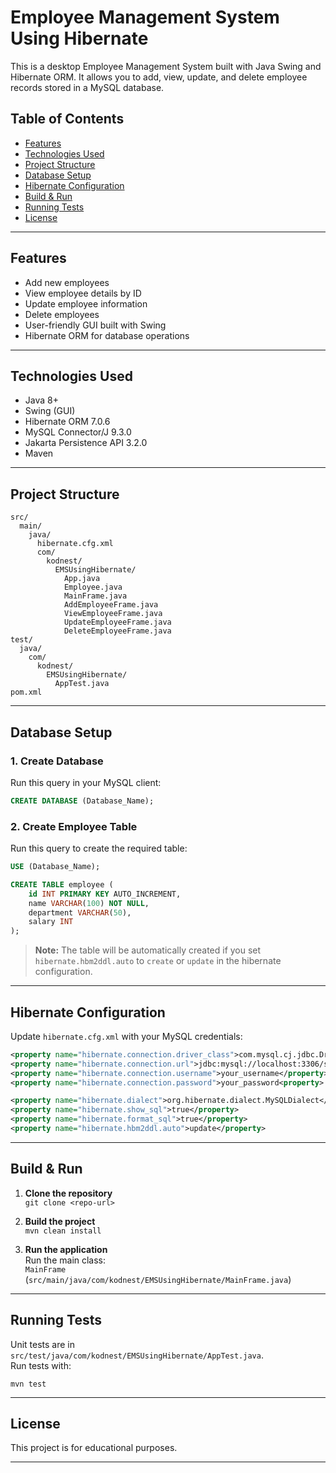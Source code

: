 # Employee Management System Using Hibernate

This is a desktop Employee Management System built with Java Swing and Hibernate ORM. It allows you to add, view, update, and delete employee records stored in a MySQL database.

## Table of Contents

- [Features](#features)
- [Technologies Used](#technologies-used)
- [Project Structure](#project-structure)
- [Database Setup](#database-setup)
- [Hibernate Configuration](#hibernate-configuration)
- [Build & Run](#build--run)
- [Running Tests](#running-tests)
- [License](#license)

---

## Features

- Add new employees
- View employee details by ID
- Update employee information
- Delete employees
- User-friendly GUI built with Swing
- Hibernate ORM for database operations

---

## Technologies Used

- Java 8+
- Swing (GUI)
- Hibernate ORM 7.0.6
- MySQL Connector/J 9.3.0
- Jakarta Persistence API 3.2.0
- Maven

---

## Project Structure

```
src/
  main/
    java/
      hibernate.cfg.xml
      com/
        kodnest/
          EMSUsingHibernate/
            App.java
            Employee.java
            MainFrame.java
            AddEmployeeFrame.java
            ViewEmployeeFrame.java
            UpdateEmployeeFrame.java
            DeleteEmployeeFrame.java
test/
  java/
    com/
      kodnest/
        EMSUsingHibernate/
          AppTest.java
pom.xml
```

---

## Database Setup

### 1. Create Database

Run this query in your MySQL client:

```sql
CREATE DATABASE (Database_Name);
```

### 2. Create Employee Table

Run this query to create the required table:

```sql
USE (Database_Name);

CREATE TABLE employee (
    id INT PRIMARY KEY AUTO_INCREMENT,
    name VARCHAR(100) NOT NULL,
    department VARCHAR(50),
    salary INT
);
```

> **Note:** The table will be automatically created if you set `hibernate.hbm2ddl.auto` to `create` or `update` in the hibernate configuration.

---

## Hibernate Configuration

Update `hibernate.cfg.xml` with your MySQL credentials:

```xml
<property name="hibernate.connection.driver_class">com.mysql.cj.jdbc.Driver</property>
<property name="hibernate.connection.url">jdbc:mysql://localhost:3306/schema_Name</property>
<property name="hibernate.connection.username">your_username</property>
<property name="hibernate.connection.password">your_password<property>

<property name="hibernate.dialect">org.hibernate.dialect.MySQLDialect</property>
<property name="hibernate.show_sql">true</property>
<property name="hibernate.format_sql">true</property>
<property name="hibernate.hbm2ddl.auto">update</property>
```

---

## Build & Run

1. **Clone the repository**  
   `git clone <repo-url>`

2. **Build the project**  
   `mvn clean install`

3. **Run the application**  
   Run the main class:  
   `MainFrame` (`src/main/java/com/kodnest/EMSUsingHibernate/MainFrame.java`)

---

## Running Tests

Unit tests are in `src/test/java/com/kodnest/EMSUsingHibernate/AppTest.java`.  
Run tests with:

```
mvn test
```

---

## License

This project is for educational purposes.

---

